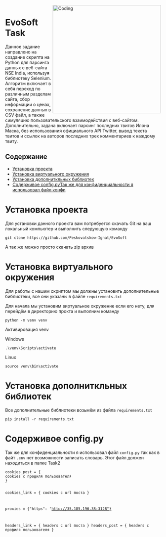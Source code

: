 <!DOCTYPE html>
<html>
  <body>
    <img align="right" alt="Coding" width="350" src="https://user-images.githubusercontent.com/113009998/233772381-b051a566-85af-4f28-a6e1-5aa209f37318.png">
    <h1>EvoSoft Task</h1>
    <p>Данное задание направлено на создание скрипта на Python для парсинга данных с веб-сайта NSE India, используя библиотеку Selenium. Алгоритм включает в себя переход по различным разделам сайта, сбор информации о ценах, сохранение данных в CSV файл, а также симуляцию пользовательского взаимодействия с веб-сайтом. Дополнительно, задача включает парсинг последних твитов Илона Маска, без использования официального API Twitter, вывод текста твитов и ссылок на авторов последних трех комментариев к каждому твиту.</p>
    <h2>Содержание</h2>
    <ul>
      <li><a href="#install_p">Установка проекта</a></li>
      <li><a href="#install_v">Установка виртуального окружения</a></li>
      <li><a href="#install_r">Установка дополниткльных библиотек</a></li>
      <li><a href="#config">Содерживое config.pyТак же для конфиденциальности я использовал файл конфи</a></li>
    </ul>
    <h1 id="install_p">Установка проекта</h1>
    <p>Для установки данного проекта вам потребуется скачать Git на ваш локальный компьютер и выполнить следующую команду
    <pre><code>git clone https://github.com/Peskovatskow-Ignat/EvoSoft </code></pre> <p>А так же можно просто скачать zip архив</p>
    <h1 id="install_v">Установка виртуального окружения</h1>
    <p>Для работы с нашим скриптом мы должны установить дополнительные библиотеки, все они указаны в файле <code>requirements.txt</code></p> Для начала мы установим виртуальное окружение если его нету, для перейдём в директорию прокта  и выполним команду <pre><code>python -m venv venv</code></pre>
    Активировация venv
    <p>Windows</p>
    <pre><code>.\venv\Scripts\activate</code></pre>
    <p>Linux</p>
    <pre><code>source venv\bin\activate</code></pre>
    <h1 id="install_r">Установка дополниткльных библиотек</h1>
    <p>Все дополнительные библиотеки возьмём из файла <code>requirements.txt</code></p>
    <pre><code>pip install -r requirements.txt</code></pre>
    <h1 id="config">Содерживое config.py</h1>
    <p>Так же для конфиденциальности я использовал файл <code>config.py</code> так как в файт <code>.env</code> нет возможности записать словарь. Этот файл должен находиться в папке Task2</p>
    <pre><code>cookies_post = {
cookies с профиля пользователя
}


cookies_link = {
        cookies с url поста
    }

proxies = {"https": "http://35.185.196.38:3128"}

headers_link = {
        headers с url поста
    }
headers_post = {
    headers с профиля пользователя
}
</code></pre>
